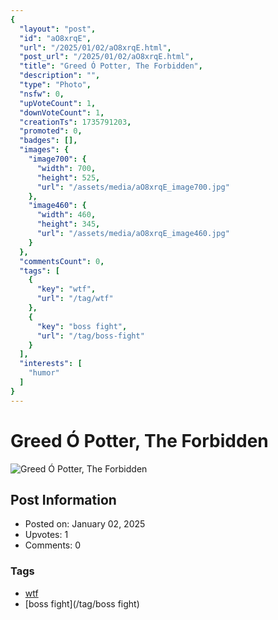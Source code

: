 ```yaml
---
{
  "layout": "post",
  "id": "aO8xrqE",
  "url": "/2025/01/02/aO8xrqE.html",
  "post_url": "/2025/01/02/aO8xrqE.html",
  "title": "Greed Ó Potter, The Forbidden",
  "description": "",
  "type": "Photo",
  "nsfw": 0,
  "upVoteCount": 1,
  "downVoteCount": 1,
  "creationTs": 1735791203,
  "promoted": 0,
  "badges": [],
  "images": {
    "image700": {
      "width": 700,
      "height": 525,
      "url": "/assets/media/aO8xrqE_image700.jpg"
    },
    "image460": {
      "width": 460,
      "height": 345,
      "url": "/assets/media/aO8xrqE_image460.jpg"
    }
  },
  "commentsCount": 0,
  "tags": [
    {
      "key": "wtf",
      "url": "/tag/wtf"
    },
    {
      "key": "boss fight",
      "url": "/tag/boss-fight"
    }
  ],
  "interests": [
    "humor"
  ]
}
---
```


# Greed Ó Potter, The Forbidden

![Greed Ó Potter, The Forbidden](/assets/media/aO8xrqE_image700.jpg)

## Post Information

- Posted on: January 02, 2025
- Upvotes: 1
- Comments: 0

### Tags

- [wtf](/tag/wtf)
- [boss fight](/tag/boss fight)
